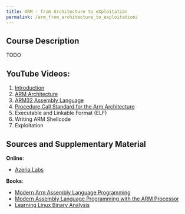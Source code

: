 ```yaml
---
title: ARM - from Architecture to eXploitation
permalink: /arm_from_architecture_to_exploitation/
---
```


## Course Description
TODO


## YouTube Videos:

1. [Introduction](https://www.youtube.com/watch?v=U_Wkixv0lSw)
2. [ARM Architecture](https://www.youtube.com/watch?v=ltIBxNMxlLw)
3. [ARM32 Assembly Language](https://www.youtube.com/watch?v=j1BH96HBTGU)
4. [Procedure Call Standard for the Arm Architecture](https://youtu.be/lJXfo88CAmc)
5. Executable and Linkable Format (ELF)
6. Writing ARM Shellcode
7. Exploitation


## Sources and Supplementary Material

**Online**:
* [Azeria Labs](https://azeria-labs.com/)

**Books**:
* [Modern Arm Assembly Language Programming](https://www.amazon.com/Modern-Assembly-Language-Programming-Armv8/dp/1484262662)
* [Modern Assembly Language Programming with the ARM Processor](https://www.amazon.com/Modern-Assembly-Language-Programming-Processor/dp/0128036982)
* [Learning Linux Binary Analysis](https://www.amazon.com/Learning-Binary-Analysis-elfmaster-ONeill/dp/1782167102)
